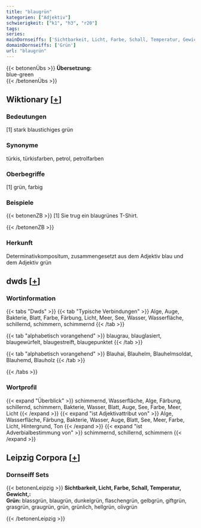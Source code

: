 ```yaml
---
title: "blaugrün"
kategorien: ["Adjektiv"]
schwierigkeit: ["k1", "h3", "r20"]
tags:
series:
mainDornseiffs: ['Sichtbarkeit, Licht, Farbe, Schall, Temperatur, Gewicht,']
domainDornseiffs: ['Grün']
url: "blaugrün"
---
```


{{< betonenÜbs >}}
**Übersetzung:**  
blue-green  
{{< /betonenÜbs >}}

## Wiktionary [[+](https://de.wiktionary.org/wiki/blaugrün)]

### Bedeutungen
[1] stark blaustichiges grün  

### Synonyme
türkis, türkisfarben, petrol, petrolfarben  

### Oberbegriffe
[1] grün, farbig  

### Beispiele
{{< betonenZB >}}
[1] Sie trug ein blaugrünes T-Shirt.  

{{< /betonenZB >}}
### Herkunft
Determinativkompositum, zusammengesetzt aus dem Adjektiv blau und dem Adjektiv grün  



## dwds [[+](https://www.dwds.de/wb/blaugrün)]

### Wortinformation
{{< tabs "Dwds" >}}
{{< tab "Typische Verbindungen" >}}
Alge, Auge, Bakterie, Blatt, Farbe, Färbung, Licht, Meer, See, Wasser, Wasserfläche, schillernd, schimmern, schimmernd
{{< /tab >}}

{{< tab "alphabetisch vorangehend" >}}
blaugrau, blauglasiert, blaugewürfelt, blaugestreift, blaugepunktet
{{< /tab >}}

{{< tab "alphabetisch vorangehend" >}}
Blauhai, Blauhelm, Blauhelmsoldat, Blauhemd, Blauholz
{{< /tab >}}

{{< /tabs >}}

### Wortprofil
{{< expand "Überblick" >}} schimmernd, Wasserfläche, Alge, Färbung, schillernd, schimmern, Bakterie, Wasser, Blatt, Auge, See, Farbe, Meer, Licht {{< /expand >}}
{{< expand "ist Adjektivattribut von" >}} Alge, Wasserfläche, Färbung, Bakterie, Wasser, Auge, Blatt, See, Meer, Farbe, Licht, Hintergrund, Ton {{< /expand >}}
{{< expand "ist Adverbialbestimmung von" >}} schimmernd, schillernd, schimmern {{< /expand >}}

## Leipzig Corpora [[+](https://corpora.uni-leipzig.de/en/res?word=blaugrün&corpusId=deu_newscrawl-public_2018)]

### Dornseiff Sets
{{< betonenLeipzig >}}
**Sichtbarkeit, Licht, Farbe, Schall, Temperatur, Gewicht,:**  
**Grün:** blassgrün, blaugrün, dunkelgrün, flaschengrün, gelbgrün, giftgrün, grasgrün, graugrün, grün, grünlich, hellgrün, olivgrün  

{{< /betonenLeipzig >}}
